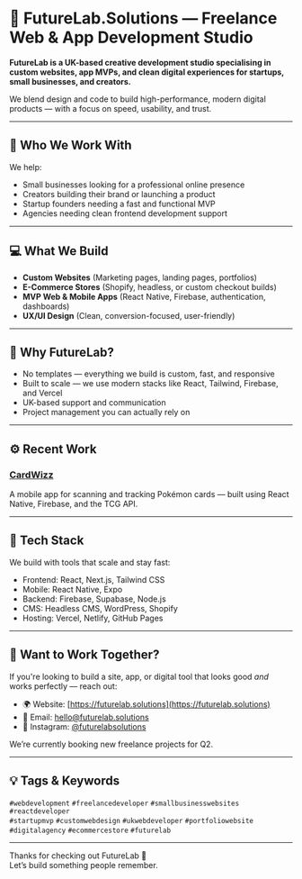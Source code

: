 # 🚀 FutureLab.Solutions — Freelance Web & App Development Studio

**FutureLab is a UK-based creative development studio specialising in custom websites, app MVPs, and clean digital experiences for startups, small businesses, and creators.**

We blend design and code to build high-performance, modern digital products — with a focus on speed, usability, and trust.

---

## 🌟 Who We Work With

We help:
- Small businesses looking for a professional online presence
- Creators building their brand or launching a product
- Startup founders needing a fast and functional MVP
- Agencies needing clean frontend development support

---

## 💻 What We Build

- **Custom Websites** (Marketing pages, landing pages, portfolios)  
- **E-Commerce Stores** (Shopify, headless, or custom checkout builds)  
- **MVP Web & Mobile Apps** (React Native, Firebase, authentication, dashboards)  
- **UX/UI Design** (Clean, conversion-focused, user-friendly)

---

## 🧠 Why FutureLab?

- No templates — everything we build is custom, fast, and responsive  
- Built to scale — we use modern stacks like React, Tailwind, Firebase, and Vercel  
- UK-based support and communication  
- Project management you can actually rely on

---

## ⚙️ Recent Work

### [CardWizz](https://futurelab.solutions)  
A mobile app for scanning and tracking Pokémon cards — built using React Native, Firebase, and the TCG API.

---

## 🔧 Tech Stack

We build with tools that scale and stay fast:
- Frontend: React, Next.js, Tailwind CSS
- Mobile: React Native, Expo
- Backend: Firebase, Supabase, Node.js
- CMS: Headless CMS, WordPress, Shopify
- Hosting: Vercel, Netlify, GitHub Pages

---

## 📩 Want to Work Together?

If you're looking to build a site, app, or digital tool that looks good *and* works perfectly — reach out:

- 🌍 Website: [https://futurelab.solutions](https://futurelab.solutions)
- 📧 Email: hello@futurelab.solutions
- 📱 Instagram: [@futurelabsolutions](https://instagram.com/futurelabsolutions)

We’re currently booking new freelance projects for Q2.

---

## 💡 Tags & Keywords

`#webdevelopment` `#freelancedeveloper` `#smallbusinesswebsites` `#reactdeveloper`  
`#startupmvp` `#customwebdesign` `#ukwebdeveloper` `#portfoliowebsite`  
`#digitalagency` `#ecommercestore` `#futurelab`

---

Thanks for checking out FutureLab 👋  
Let’s build something people remember.
